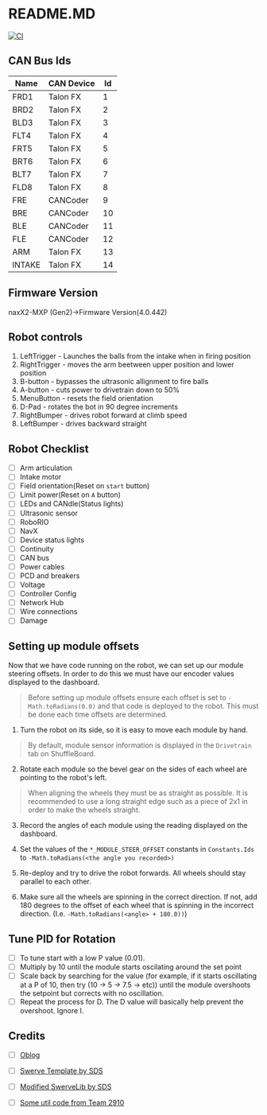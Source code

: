 # README.MD

[![CI](https://github.com/frc4610/Rapid-React/actions/workflows/main.yml/badge.svg)](https://github.com/frc4610/Rapid-React/actions/workflows/main.yml)

## CAN Bus Ids

| Name | CAN Device | Id |
| --- | --- | --- |
| FRD1 | Talon FX | 1 |
| BRD2 | Talon FX | 2 |
| BLD3 | Talon FX | 3 |
| FLT4 | Talon FX | 4 |
| FRT5 | Talon FX | 5 |
| BRT6 | Talon FX | 6 |
| BLT7 | Talon FX | 7 |
| FLD8 | Talon FX | 8 |
| FRE | CANCoder | 9 |
| BRE | CANCoder | 10 |
| BLE | CANCoder | 11 |
| FLE | CANCoder | 12 |
| ARM | Talon FX | 13 |
| INTAKE | Talon FX | 14 |

## Firmware Version

naxX2-MXP (Gen2)->Firmware Version(4.0.442)

## Robot controls
1. LeftTrigger - Launches the balls from the intake when in firing position
2. RightTrigger - moves the arm beetween upper position and lower position
3. B-button - bypasses the ultrasonic allignment to fire balls
4. A-button - cuts power to drivetrain down to 50%
5. MenuButton - resets the field orientation 
6. D-Pad - rotates the bot in 90 degree increments
7. RightBumper - drives robot forward at climb speed
8. LeftBumper - drives backward straight

## Robot Checklist

- [ ] Arm articulation
- [ ] Intake motor
- [ ] Field orientation(Reset on `start` button)
- [ ] Limit power(Reset on `A` button)
- [ ] LEDs and CANdle(Status lights)
- [ ] Ultrasonic sensor
- [ ] RoboRIO
- [ ] NavX
- [ ] Device status lights
- [ ] Continuity
- [ ] CAN bus
- [ ] Power cables
- [ ] PCD and breakers
- [ ] Voltage
- [ ] Controller Config
- [ ] Network Hub
- [ ] Wire connections
- [ ] Damage

## Setting up module offsets

Now that we have code running on the robot, we can set up our module steering offsets. In order to do this we must have
our encoder values displayed to the dashboard.

> Before setting up module offsets ensure each offset is set to `-Math.toRadians(0.0)` and that code is deployed to the
> robot. This must be done each time offsets are determined.

1. Turn the robot on its side, so it is easy to move each module by hand.

> By default, module sensor information is displayed in the `Drivetrain` tab on ShuffleBoard.

2. Rotate each module so the bevel gear on the sides of each wheel are pointing to the robot's left.

> When aligning the wheels they must be as straight as possible. It is recommended to use a long straight edge such as
> a piece of 2x1 in order to make the wheels straight.

3. Record the angles of each module using the reading displayed on the dashboard.

4. Set the values of the `*_MODULE_STEER_OFFSET` constants in `Constants.Ids` to `-Math.toRadians(<the angle you recorded>)`
5. Re-deploy and try to drive the robot forwards. All wheels should stay parallel to each other.
6. Make sure all the wheels are spinning in the correct direction. If not, add 180 degrees to the offset of each wheel
that is spinning in the incorrect direction. (I.e. `-Math.toRadians(<angle> + 180.0))`)

## Tune PID for Rotation
- [ ] To tune start with a low P value (0.01).
- [ ] Multiply by 10 until the module starts oscilating around the set point
- [ ] Scale back by searching for the value (for example, if it starts oscillating at a P of 10, then try (10 -> 5 -> 7.5 -> etc)) until the module overshoots the setpoint but corrects with no oscillation.
- [ ] Repeat the process for D. The D value will basically help prevent the overshoot. Ignore I.

## Credits

- [ ] [Oblog](https://github.com/Oblarg/Oblog)
- [ ] [Swerve Template by SDS](https://github.com/SwerveDriveSpecialties/swerve-template)
- [ ] [Modified SwerveLib by SDS](https://github.com/SwerveDriveSpecialties/swerve-lib)
- [ ] [Some util code from Team 2910](https://github.com/FRCTeam2910/Common)
 